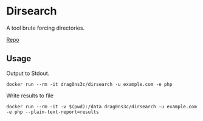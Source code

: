 # Dirsearch

A tool brute forcing directories.

[Repo](https://github.com/maurosoria/dirsearch)

## Usage

Output to Stdout.

    docker run --rm -it drag0ns3c/dirsearch -u example.com -e php

Write results to file

    docker run --rm -it -v $(pwd):/data drag0ns3c/dirsearch -u example.com -e php --plain-text-report=results
